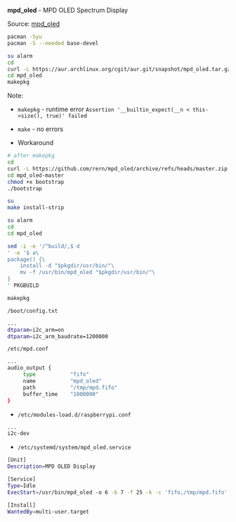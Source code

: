 **mpd_oled** - MPD OLED Spectrum Display

Source: [mpd_oled](https://github.com/antiprism/mpd_oled)
```sh
pacman -Syu
pacman -S --needed base-devel

su alarm
cd
curl -L https://aur.archlinux.org/cgit/aur.git/snapshot/mpd_oled.tar.gz | bsdtar xf -
cd mpd_oled
makepkg
```
Note:
- `makepkg` - runtime error `Assertion '__builtin_expect(__n < this->size(), true)' failed`
- `make` - no errors

- Workaround
```sh
# after makepkg
cd
curl -L https://github.com/rern/mpd_oled/archive/refs/heads/master.zip | bsdtar xf -
cd mpd_oled-master
chmod +x bootstrap
./bootstrap

su
make install-strip

su alarm
cd
cd mpd_oled

sed -i -e '/^build/,$ d
' -e '$ a\
package() {\
	install -d "$pkgdir/usr/bin/"\
	mv -f /usr/bin/mpd_oled "$pkgdir/usr/bin/"\
}
' PKGBUILD

makepkg
```

`/boot/config.txt`
```sh
...
dtparam=i2c_arm=on
dtparam=i2c_arm_baudrate=1200000
```

`/etc/mpd.conf`
```sh
...
audio_output {
     type           "fifo"
     name           "mpd_oled"
     path           "/tmp/mpd.fifo"
     buffer_time    "1000000"
}
```

- `/etc/modules-load.d/raspberrypi.conf`
```sh
...
i2c-dev
```

- `/etc/systemd/system/mpd_oled.service`
```sh
[Unit]
Description=MPD OLED Display

[Service]
Type=Idle
ExecStart=/usr/bin/mpd_oled -o 6 -b 7 -f 25 -k -c 'fifo,/tmp/mpd.fifo'

[Install]
WantedBy=multi-user.target
```
